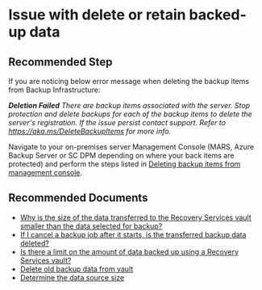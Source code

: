<properties
	pageTitle="Issue with delete or retain data"
	description="Issue with delete or retain data"
	service="microsoft.recoveryservices"
	resource="vaults"
	authors="srinathvasireddy"
	ms.author="srinathvasireddy"
	displayOrder=""
	selfHelpType="generic"
	supportTopicIds="32632785"
	resourceTags=""
	productPesIds="15207"
	cloudEnvironments="public"
	articleId="0737d89c-41cb-471d-b2cb-e76d0de74c5f"
/>

# Issue with delete or retain backed-up data

## **Recommended Step**

If you are noticing below error message when deleting the backup items from Backup Infrastructure:

***Deletion Failed**
There are backup items associated with the server. Stop protection and delete backups for each of the backup items to delete the server's registration. If the issue persist contact support. Refer to https://aka.ms/DeleteBackupItems for more info.*

Navigate to your on-premises server Management Console (MARS, Azure Backup Server or SC DPM depending on where your back items are protected) and perform the steps listed in [Deleting backup items from management console](https://docs.microsoft.com/azure/backup/backup-azure-delete-vault#deleting-backup-items-from-management-console).

## **Recommended Documents**

- [Why is the size of the data transferred to the Recovery Services vault smaller than the data selected for backup?](https://aka.ms/AB-smaller-data-backup)<br>
- [If I cancel a backup job after it starts, is the transferred backup data deleted?](https://aka.ms/AB-transferred-backup-data)<br>
- [Is there a limit on the amount of data backed up using a Recovery Services vault?](https://aka.ms/AB-data-backed-up)<br>
- [Delete old backup data from vault](https://aka.ms/AB-retain-the-data)<br>
- [Determine the data source size](https://aka.ms/aka.msAB-data-source-size)<br>
